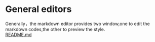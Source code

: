 # General editors
Generally，the markdown editor provides two window,one to edit the markdown codes,the other to preview the style.
<br>
[README.md](./README.md)
